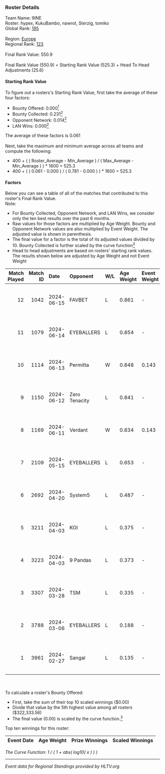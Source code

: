 ### Roster Details<br />
Team Name: 9INE<br />
Roster: hypex, KukuBambo, nawrot, Sterzig, tomiko<br />
Global Rank: [195](../standings_global.md)<br />
<br />
Region: [Europe]( ../standings_europe.md)<br />
Regional Rank: [123]( ../standings_europe.md)<br />
<br />
Final Rank Value:  550.9<br />
<br />
Final Rank Value (550.9) = Starting Rank Value (525.3) + Head To Head Adjustments (25.6)<br />

#### Starting Rank Value<br />
To figure out a rosters's Starting Rank Value, first take the average of these four factors:<br />
- Bounty Offered: 0.000[<sup>1</sup>](#table2)
- Bounty Collected: 0.231[<sup>2</sup>](#table1)
- Opponent Network: 0.014[<sup>2</sup>](#table1)
- LAN Wins: 0.000[<sup>2</sup>](#table1)

The average of these factors is 0.061<br />
<br />
Next, take the maximum and minimum average across all teams and compute the following:<br />
- 400 + ( ( Roster_Average - Min_Average ) / ( Max_Average - Min_Average ) ) * 1600 = 525.3
- 400 + ( ( 0.061 - 0.000 ) / ( 0.781 - 0.000 ) ) * 1600 = 525.3


#### Factors<br />
Below you can see a table of all of the matches that contributed to this roster's Final Rank Value.<br />
Note:<br />

- For Bounty Collected, Opponent Network, and LAN Wins, we consider only the ten best results over the past 6 months.
- Raw values for those factors are multiplied by Age Weight. Bounty and Opponent Network values are also multiplied by Event Weight. The adjusted value is shown in parenthesis.
- The final value for a factor is the total of its adjusted values divided by 10. Bounty Collected is further scaled by the curve function[<sup>3</sup>](#curveFunction)
- Head to head adjustments are based on rosters' starting rank values. The results shown below are adjusted by Age Weight and not Event Weight
<span id="table1"></span><br />


| Match Played | Match ID | Date       | Opponent      | W/L | Age Weight | Event Weight | Bounty Collected | Opponent Network | LAN Wins  | H2H Adj. | Roster                                    |
| -: | -: | :- | :- | :- | :- | :- | :- | :- | :- | -: | :- |
|           12 |     1042 | 2024-06-15 | FAVBET        | L   | 0.861      | -            | -                | -                | -         |    -4.66 | hypex, KukuBambo, nawrot, Sterzig, tomiko |
|           11 |     1079 | 2024-06-14 | EYEBALLERS    | L   | 0.854      | -            | -                | -                | -         |    -3.67 | hypex, KukuBambo, nawrot, Sterzig, tomiko |
|           10 |     1114 | 2024-06-13 | Permitta      | W   | 0.848      | 0.143        | 0.024 (0.003)    | 0.873 (0.106)    | 0 (0.000) |    23.89 | hypex, KukuBambo, nawrot, Sterzig, tomiko |
|            9 |     1150 | 2024-06-12 | Zero Tenacity | L   | 0.841      | -            | -                | -                | -         |    -1.11 | hypex, KukuBambo, nawrot, Sterzig, tomiko |
|            8 |     1169 | 2024-06-11 | Verdant       | W   | 0.834      | 0.143        | 0.015 (0.002)    | 0.298 (0.036)    | 0 (0.000) |    23.39 | hypex, KukuBambo, nawrot, Sterzig, tomiko |
|            7 |     2109 | 2024-05-15 | EYEBALLERS    | L   | 0.653      | -            | -                | -                | -         |    -2.41 | hypex, KukuBambo, Sterzig, tomiko, zEden  |
|            6 |     2692 | 2024-04-20 | System5       | L   | 0.487      | -            | -                | -                | -         |    -4.63 | hypex, KukuBambo, Sterzig, tomiko, zEden  |
|            5 |     3211 | 2024-04-03 | KOI           | L   | 0.375      | -            | -                | -                | -         |    -0.51 | hypex, KukuBambo, Sterzig, tomiko, zEden  |
|            4 |     3223 | 2024-04-03 | 9 Pandas      | L   | 0.373      | -            | -                | -                | -         |    -0.73 | hypex, KukuBambo, Sterzig, tomiko, zEden  |
|            3 |     3307 | 2024-03-28 | TSM           | L   | 0.335      | -            | -                | -                | -         |    -3.17 | KEi, KukuBambo, mynio, nawrot, tomiko     |
|            2 |     3788 | 2024-03-06 | EYEBALLERS    | L   | 0.188      | -            | -                | -                | -         |    -0.64 | KEi, KukuBambo, mynio, nawrot, tomiko     |
|            1 |     3961 | 2024-02-27 | Sangal        | L   | 0.135      | -            | -                | -                | -         |    -0.12 | KEi, KukuBambo, mynio, nawrot, tomiko     |

<br />
<span id="table2"></span><br />
To calculate a roster's Bounty Offered:<br />

- First, take the sum of their top 10 scaled winnings ($0.00)
- Divide that value by the 5th highest value among all rosters ($322,333.56)
- The final value (0.00) is scaled by the curve function.[<sup>3</sup>](#curveFunction)

Top ten winnings for this roster:<br />

| Event Date | Age Weight | Prize Winnings | Scaled Winnings |
| :- | -: | :- | :- |


<span id="curveFunction"></span>_The Curve Function: 1 / ( 1 + abs( log10( x ) ) )_<br />

---
_Event data for Regional Standings provided by HLTV.org_<br />
